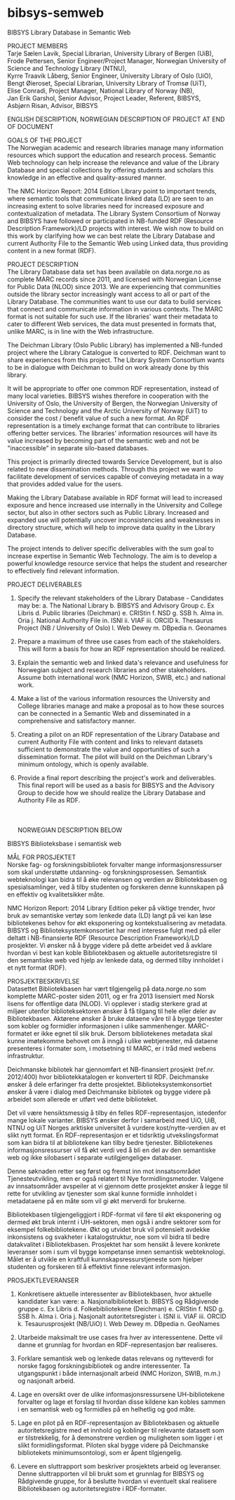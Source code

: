 # bibsys-semweb

BIBSYS Library Database in Semantic Web  

PROJECT MEMBERS  
Tarje Sælen Lavik, Special Librarian, University Library of Bergen (UiB),  
Frode Pettersen, Senior Engineer/Project Manager, Norwegian University of Science and Technology Library (NTNU),  
Kyrre Traavik Låberg, Senior Engineer, University Library of Oslo (UiO),  
Bengt Øieroset, Special Librarian, University Library of Tromsø (UiT),  
Elise Conradi, Project Manager, National Library of Norway (NB),  
Jan Erik Garshol, Senior Advisor, Project Leader, Referent, BIBSYS,  
Asbjørn Risan, Advisor, BIBSYS  

ENGLISH DESCRIPTION, NORWEGIAN DESCRIPTION OF PROJECT AT END OF DOCUMENT

GOALS OF THE PROJECT  
The Norwegian academic and research libraries manage many information
resources which support the education and research process.
Semantic Web technology can help increase the relevance and
value of the Library Database and special collections by offering students
and scholars this knowledge in an effective and quality-assured manner.

The NMC Horizon Report: 2014 Edition Library point to important trends, where
semantic tools that communicate linked data (LD) are seen to an increasing extent to solve libraries
need for increased exposure and contextualization of metadata.
The Library System Consortium of Norway and BIBSYS have followed or participated in
NB-funded RDF (Resource Description Framework)/LD projects with interest. We wish
now to build on this work by clarifying how we can best relate
the Library Database and current Authority File to the Semantic Web using
Linked data, thus providing content in a new format (RDF).

PROJECT DESCRIPTION  
The Library Database data set has been available on data.norge.no as complete
MARC records since 2011, and licensed with Norwegian License for Public
Data (NLOD) since 2013. We are experiencing that communities outside the library sector
increasingly want access to all or part of the Library Database. The communities want to use
our data to build services that connect and communicate information in various
contexts. The MARC format is not suitable for such use. If the libraries' want their
metadata to cater to different Web services, the data must presented in formats that, unlike MARC, 
is in line with the Web infrastructure.

The Deichman Library (Oslo Public Library) has implemented a NB-funded project
where the Library Catalogue is converted to RDF. Deichman want to share
experiences from this project. The Library System Consortium wants to be in dialogue
with Deichman to build on work already done by this library.

It will be appropriate to offer one common RDF representation, instead of
many local varieties. BIBSYS wishes therefore in cooperation with the University of Oslo, 
the University of Bergen, the Norwegian University of Science and Technology and 
the Arctic University of Norway (UiT) to consider the cost / benefit value of such a new
format. An RDF representation is a timely exchange format that can contribute to libraries
offering better services. The libraries' information resources will have its value increased
by becoming part of the semantic web and not be "inaccessible" in separate silo-based databases.

This project is primarily directed towards Service Development, but is also related to
new dissemination methods. Through this project we want to facilitate development of
services capable of conveying metadata in a way that provides added value for the users.

Making the Library Database available in RDF format will lead to increased exposure and hence
increased use internally in the University and College sector, but also in other sectors such as
Public Library. Increased and expanded use will potentially uncover inconsistencies and
weaknesses in directory structure, which will help to improve data quality in the Library Database.

The project intends to deliver specific deliverables with the sum goal to increase
expertise in Semantic Web Technology. The aim is to develop a powerful
knowledge resource service that helps the student and researcher to effectively find
relevant information.

PROJECT DELIVERABLES  
1. Specify the relevant stakeholders of the Library Database - Candidates
may be:
  a. The National Library
  b. BIBSYS and Advisory Group
  c. Ex Libris
  d. Public libraries (Deichman)
  e. CRIStin
  f. NSD
  g. SSB
  h. Alma
  in. Oria
  j. National Authority File
    in. ISNI
    ii. VIAF
    iii. ORCID
  k. Thesaurus Project (NB / University of Oslo)
  l. Web Dewey
  m. DBpedia
  n. Geonames


2. Prepare a maximum of three use cases from each of the stakeholders. This will form
a basis for how an RDF representation should be realized.

3. Explain the semantic web and linked data's relevance and usefulness for Norwegian subject and
research libraries and other stakeholders. Assume both international work (NMC Horizon, SWIB, etc.) and
national work.

4. Make a list of the various information resources the University and College libraries
manage and make a proposal as to how these sources can be connected in a
Semantic Web and disseminated in a comprehensive and satisfactory manner.

5. Creating a pilot on an RDF representation of the Library Database and current
Authority File with content and links to relevant datasets
sufficient to demonstrate the value and opportunities of such a
dissemination format. The pilot will build on the Deichman Library's 
minimum ontology, which is openly available.

6. Provide a final report describing the project's work and deliverables. This final report will
be used as a basis for BIBSYS and the Advisory Group to decide how we should realize
the Library Database and Authority File as RDF.  
&nbsp;  
&nbsp;  
&nbsp;  
NORWEGIAN DESCRIPTION BELOW

BIBSYS Biblioteksbase i semantisk web  

MÅL FOR PROSJEKTET  
Norske fag- og forskningsbibliotek forvalter mange informasjonsressurser som
skal understøtte utdanning- og forskningsprosessen. Semantisk webteknologi kan
bidra til å øke relevansen og verdien av Bibliotekbasen og spesialsamlinger, ved å
tilby studenten og forskeren denne kunnskapen på en effektiv og kvalitetsikker
måte.

NMC Horizon Report: 2014 Library Edition peker på viktige trender, hvor bruk av
semantiske vertøy som lenkede data (LD) langt på vei kan løse bibliotekenes
behov for økt eksponering og kontekstualisering av metadata.
BIBSYS og Biblioteksystemkonsortiet har med interesse fulgt med på eller deltatt i
NB-finansierte RDF (Resource Description Framework)/LD prosjekter. Vi ønsker
nå å bygge videre på dette arbeidet ved å avklare hvordan vi best kan koble
Bibliotekbasen og aktuelle autoritetsregistre til den semantiske web ved hjelp av
lenkede data, og dermed tilby innholdet i et nytt format (RDF).

PROSJEKTBESKRIVELSE  
Datasettet Bibliotekbasen har vært tilgjengelig på data.norge.no som komplette
MARC-poster siden 2011, og er fra 2013 lisensiert med Norsk lisens for offentlige
data (NLOD). Vi opplever i stadig sterkere grad at miljøer utenfor biblioteksektoren
ønsker å få tilgang til hele eller deler av Bibliotekbasen. Aktørene ønsker å bruke
dataene våre til å bygge tjenester som kobler og formidler informasjonen i ulike
sammenhenger. MARC-formatet er ikke egnet til slik bruk. Dersom bibliotekenes
metadata skal kunne imøtekomme behovet om å inngå i ulike webtjenester, må
dataene presenteres i formater som, i motsetning til MARC, er i tråd med webens
infrastruktur.

Deichmanske bibliotek har gjennomført et NB-finansiert prosjekt (ref.nr. 2012/400)
hvor bibliotekkatalogen er konvertert til RDF. Deichmanske ønsker å dele
erfaringer fra dette prosjektet. Biblioteksystemkonsortiet ønsker å være i dialog
med Deichmanske bibliotek og bygge videre på arbeidet som allerede er utført
ved dette biblioteket.

Det vil være hensiktsmessig å tilby én felles RDF-representasjon, istedenfor
mange lokale varianter. BIBSYS ønsker derfor i samarbeid med UiO, UiB, NTNU
og UiT Norges arktiske universitet å vurdere kost/nytte-verdien av et slikt nytt
format. En RDF-representasjon er et tidsriktig utvekslingsformat som kan bidra til
at bibliotekene kan tilby bedre tjenester. Bibliotekenes informasjonsressurser vil få
økt verdi ved å bli en del av den semantiske web og ikke silobasert i separate
«utilgjengelige» databaser.

Denne søknaden retter seg først og fremst inn mot innsatsområdet
Tjenesteutvikling, men er også relatert til Nye formidlingsmetoder. Valgene av
innsatsområder avspeiler at vi gjennom dette prosjektet ønsker å legge til rette for
utvikling av tjenester som skal kunne formidle innholdet i metadataene på en måte
som vil gi økt merverdi for brukerne.

Bibliotekbasen tilgjengeliggjort i RDF-format vil føre til økt eksponering og dermed
økt bruk internt i UH-sektoren, men også i andre sektorer som for eksempel
folkebibliotekene. Økt og utvidet bruk vil potensielt avdekke inkonsistens og
svakheter i katalogstruktur, noe som vil bidra til bedre datakvalitet i Bibliotekbasen.
Prosjektet har som hensikt å levere konkrete leveranser som i sum vil bygge
kompetanse innen semantisk webteknologi. Målet er å utvikle en kraftfull
kunnskapsressurstjeneste som hjelper studenten og forskeren til å effektivt finne
relevant informasjon.

PROSJEKTLEVERANSER  
1. Konkretisere aktuelle interessenter av Bibliotekbasen, hvor aktuelle kandidater
kan være:
  a. Nasjonalbiblioteket
  b. BIBSYS og Rådgivende gruppe
  c. Ex Libris
  d. Folkebibliotekene (Deichman)
  e. CRIStin
  f. NSD
  g. SSB
  h. Alma
  i. Oria
  j. Nasjonalt autoritetsregister
    i. ISNI
    ii. VIAF
    iii. ORCID
  k. Tesaurusprosjekt (NB/UiO)
  l. Web Dewey
  m. DBpedia
  n. GeoNames

2. Utarbeide maksimalt tre use cases fra hver av interessentene. Dette vil danne
et grunnlag for hvordan en RDF-representasjon bør realiseres.

3. Forklare semantisk web og lenkede datas relevans og nytteverdi for norske fagog
forskningsbibliotek og andre interessenter.
Ta utgangspunkt i både internasjonalt arbeid (NMC Horizon, SWIB, m.m.) og
nasjonalt arbeid.

4. Lage en oversikt over de ulike informasjonsressursene UH-bibliotekene
forvalter og lage et forslag til hvordan disse kildene kan kobles sammen i en
semantisk web og formidles på en helhetlig og god måte.

5. Lage en pilot på en RDF-representasjon av Bibliotekbasen og aktuelle
autoritetsregistre med et innhold og koblinger til relevante datasett som er
tilstrekkelig, for å demonstrere verdien og muligheten som ligger i et slikt
formidlingsformat. Piloten skal bygge videre på Deichmanske bibliotekets
minimumsontologi, som er åpent tilgjengelig.

6. Levere en sluttrapport som beskriver prosjektets arbeid og leveranser. Denne
sluttrapporten vil bli brukt som et grunnlag for BIBSYS og Rådgivende gruppe, for
å beslutte hvordan vi eventuelt skal realisere Bibliotekbasen og autoritetsregistre i
RDF-formater.


